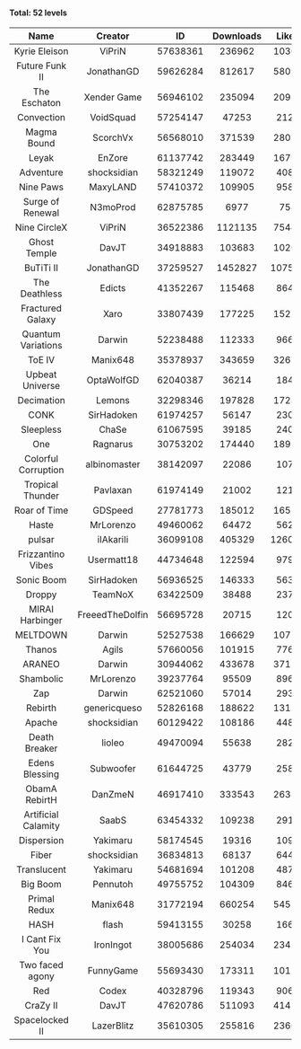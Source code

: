 #### Total: 52 levels

| Name | Creator | ID | Downloads | Likes |
|:---:|:---:|:---:|:---:|:---:|
| Kyrie Eleison | ViPriN | 57638361 | 236962 | 10303
| Future Funk II | JonathanGD | 59626284 | 812617 | 58091
| The Eschaton | Xender Game | 56946102 | 235094 | 20926
| Convection | VoidSquad | 57254147 | 47253 | 2123
| Magma Bound | ScorchVx | 56568010 | 371539 | 28056
| Leyak | EnZore | 61137742 | 283449 | 16793
| Adventure | shocksidian | 58321249 | 119072 | 4084
| Nine Paws | MaxyLAND | 57410372 | 109905 | 9588
| Surge of Renewal | N3moProd | 62875785 | 6977 | 758
| Nine CircleX | ViPriN | 36522386 | 1121135 | 75440
| Ghost Temple | DavJT | 34918883 | 103683 | 10263
| BuTiTi II | JonathanGD | 37259527 | 1452827 | 107539
| The Deathless | Edicts | 41352267 | 115468 | 8645
| Fractured Galaxy  | Xaro | 33807439 | 177225 | 15274
| Quantum Variations | Darwin | 52238488 | 112333 | 9660
| ToE IV  | Manix648 | 35378937 | 343659 | 32653
| Upbeat Universe | OptaWolfGD | 62040387 | 36214 | 1840
| Decimation | Lemons | 32298346 | 197828 | 17282
| CONK | SirHadoken | 61974257 | 56147 | 2304
| Sleepless | ChaSe | 61067595 | 39185 | 2405
| One | Ragnarus | 30753202 | 174440 | 18917
| Colorful Corruption | albinomaster | 38142097 | 22086 | 1072
| Tropical Thunder | Pavlaxan | 61974149 | 21002 | 1214
| Roar of Time | GDSpeed | 27781773 | 185012 | 16536
| Haste | MrLorenzo | 49460062 | 64472 | 5621
| pulsar | iIAkariIi | 36099108 | 405329 | 126042
| Frizzantino Vibes | Usermatt18 | 44734648 | 122594 | 9793
| Sonic Boom | SirHadoken | 56936525 | 146333 | 5637
| Droppy | TeamNoX | 63422509 | 38488 | 2377
| MIRAI Harbinger | FreeedTheDolfin | 56695728 | 20715 | 1204
| MELTDOWN | Darwin | 52527538 | 166629 | 10712
| Thanos | Agils | 57660056 | 101915 | 7761
| ARANEO | Darwin | 30944062 | 433678 | 37112
| Shambolic | MrLorenzo | 39237764 | 95509 | 8968
| Zap | Darwin | 62521060 | 57014 | 2939
| Rebirth | genericqueso | 52826168 | 188622 | 13155
| Apache | shocksidian | 60129422 | 108186 | 4488
| Death Breaker | lioleo | 49470094 | 55638 | 2822
| Edens Blessing | Subwoofer | 61644725 | 43779 | 2587
| ObamA RebirtH | DanZmeN | 46917410 | 333543 | 26330
| Artificial Calamity | SaabS | 63454332 | 109238 | 2918
| Dispersion | Yakimaru | 58174545 | 19316 | 1094
| Fiber | shocksidian | 36834813 | 68137 | 6447
| Translucent | Yakimaru | 54681694 | 101208 | 4872
| Big Boom | Pennutoh | 49755752 | 104309 | 8465
| Primal Redux | Manix648 | 31772194 | 660254 | 54554
| HASH | flash | 59413155 | 30258 | 1667
| I Cant Fix You | IronIngot | 38005686 | 254034 | 23426
| Two faced agony | FunnyGame | 55693430 | 173311 | 10126
| Red | Codex | 40328796 | 119343 | 9063
| CraZy II | DavJT | 47620786 | 511093 | 41474
| Spacelocked II | LazerBlitz | 35610305 | 255816 | 23606
